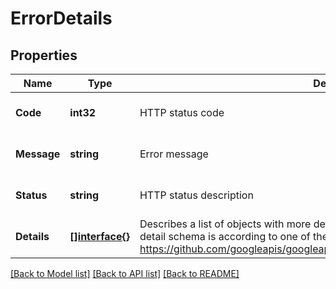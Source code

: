 # ErrorDetails

## Properties
Name | Type | Description | Notes
------------ | ------------- | ------------- | -------------
**Code** | **int32** | HTTP status code | [optional] [default to null]
**Message** | **string** | Error message | [optional] [default to null]
**Status** | **string** | HTTP status description | [optional] [default to null]
**Details** | [**[]interface{}**](interface{}.md) | Describes a list of objects with more detailed information of the given error. Each detail schema is according to one of the messages defined in Google&#39;s API: https://github.com/googleapis/googleapis/blob/master/google/rpc/error_details.proto | [optional] [default to null]

[[Back to Model list]](../README.md#documentation-for-models) [[Back to API list]](../README.md#documentation-for-api-endpoints) [[Back to README]](../README.md)



